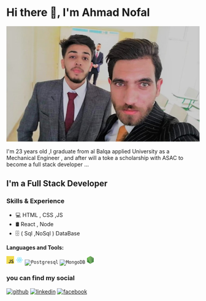 # Hi there 👋, I'm Ahmad Nofal
![I'm a Full Stack Developer ](https://github.com/abu-nofal/abu-nofal/blob/main/ahmadC.jpg)


I'm 23 years old ,I graduate from al Balqa applied University as a Mechanical Engineer , and after will a toke a scholarship with ASAC to become a full stack developer  ...
## I'm a Full Stack Developer 

### Skills & Experience 
- 💻 HTML , CSS ,JS
- 🛢 React , Node 
- 🗄 ( Sql ,NoSql ) DataBase


**Languages and Tools:**  

<code><img height="20" src="https://raw.githubusercontent.com/github/explore/80688e429a7d4ef2fca1e82350fe8e3517d3494d/topics/javascript/javascript.png" alt="javascript"/></code>
<code><img height="20" src="https://raw.githubusercontent.com/github/explore/80688e429a7d4ef2fca1e82350fe8e3517d3494d/topics/react/react.png" alt="react"/></code>
<code><img height="20" src="https://upload.wikimedia.org/wikipedia/commons/thumb/2/29/Postgresql_elephant.svg/1200px-Postgresql_elephant.svg.png" alt="Postgresql"/></code>
<code><img height="20" src="https://dwglogo.com/wp-content/uploads/2017/12/MongoDB_logo_01.png" alt="MongoDB"/></code>
<code><img height="20" src="https://raw.githubusercontent.com/github/explore/80688e429a7d4ef2fca1e82350fe8e3517d3494d/topics/nodejs/nodejs.png" alt="nodejs"/></code>   

### you can find my social 
[<img src='https://cdn.jsdelivr.net/npm/simple-icons@3.0.1/icons/github.svg' alt='github' height='40'>](https://github.com/https://github.com/abu-nofal)  [<img src='https://cdn.jsdelivr.net/npm/simple-icons@3.0.1/icons/linkedin.svg' alt='linkedin' height='40'>](https://www.linkedin.com/in/https://www.linkedin.com/in/ahmad-nofal-7036a419a//)  [<img src='https://cdn.jsdelivr.net/npm/simple-icons@3.0.1/icons/facebook.svg' alt='facebook' height='40'>](https://www.facebook.com/https://www.facebook.com/ahmed.nofal.7374)  

